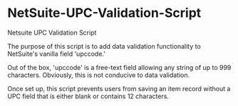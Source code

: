 # NetSuite-UPC-Validation-Script
Netsuite UPC Validation Script

The purpose of this script is to add data validation functionality to NetSuite's vanilla field 'upccode.'

Out of the box, 'upccode' is a free-text field allowing any string of up to 999 characters. Obviously, this is not conducive to data validation.

Once set up, this script prevents users from saving an item record without a UPC field that is either blank or contains 12 characters.
